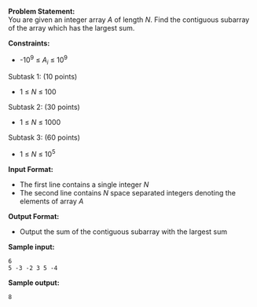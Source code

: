 **Problem Statement:** <br>
You are given an integer array _A_ of length _N_. Find the contiguous subarray of the array which has the largest sum.

**Constraints:** <br>
 - -10<sup>9</sup> &le; _A<sub>i</sub>_ &le; 10<sup>9</sup>

Subtask 1: (10 points)
 - 1 &le; _N_ &le; 100

Subtask 2: (30 points)
 - 1 &le; _N_ &le; 1000

Subtask 3: (60 points)
 - 1 &le; _N_ &le; 10<sup>5</sup>

**Input Format:** <br>
 - The first line contains a single integer _N_
 - The second line contains _N_ space separated integers denoting the elements of array _A_

**Output Format:** <br>
 - Output the sum of the contiguous subarray with the largest sum

**Sample input:** <br>
```
6
5 -3 -2 3 5 -4
```

**Sample output:** <br>
```
8
```